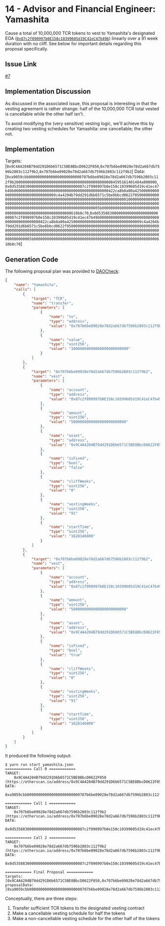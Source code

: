 # 14 - Advisor and Financial Engineer: Yamashita
Cause a total of 10,000,000 TCR tokens to vest to Yamashita's designated EOA ([`0x87c2f090997b0E158c10399605d19C41eC47b49b`](https://etherscan.io/address/0x87c2f090997b0E158c10399605d19C41eC47b49b)) linearly over a 91 week duration with no cliff. See below for important details regarding this proposal specifically.

## Issue Link
[#7](https://github.com/tracer-protocol/proposals/issues/7)

## Implementation Discussion
As discussed in the associated issue, this proposal is interesting in that the vesting agreement is rather strange: half of the 10,000,000 TCR total vested is cancellable while the other half isn't.

To avoid modifying the (very sensitive) vesting logic, we'll achieve this by creating two vesting schedules for Yamashita: one cancellable; the other not.

## Implementation
Targets: [`0x9C4A4204B79dd291D6b6571C5BE8BbcD0622F050`,`0x707b6be09028e78d2a667db7596b2803c112f9b2`,`0x707b6be09028e78d2a667db7596b2803c112f9b2`]
Data: [`0xa9059cbb000000000000000000000000707b6be09028e78d2a667db7596b2803c112f9b2000000000000000000000000000000000000000000084595161401484a000000`,`0x0d53588300000000000000000000000087c2f090997b0e158c10399605d19c41ec47b49b0000000000000000000000000000000000000000000422ca8b0a00a4250000000000000000000000000000009c4a4204b79dd291d6b6571c5be8bbcd0622f05000000000000000000000000000000000000000000000000000000000000000010000000000000000000000000000000000000000000000000000000000000000000000000000000000000000000000000000000000000000000000000000005b00000000000000000000000000000000000000000000000000000000610b8c70`,`0x0d53588300000000000000000000000087c2f090997b0e158c10399605d19c41ec47b49b0000000000000000000000000000000000000000000422ca8b0a00a4250000000000000000000000000000009c4a4204b79dd291d6b6571c5be8bbcd0622f05000000000000000000000000000000000000000000000000000000000000000000000000000000000000000000000000000000000000000000000000000000000000000000000000000000000000000000000000000000000000000000000005b00000000000000000000000000000000000000000000000000000000610b8c70`]

## Generation Code
The following proposal plan was provided to [DAOCheck](https://github.com/mycelium-ethereum/daocheck):

```json
{
    "name": "Yamashita",
    "calls": [
        {
            "target": "TCR",
            "name": "transfer",
            "parameters": [
                {
                    "name": "to",
                    "type": "address",
                    "value": "0x707b6be09028e78d2a667db7596b2803c112f9b2"
                },
                {
                    "name": "value",
                    "type": "uint256",
                    "value": "10000000000000000000000000"
                }
            ]
        },
        {
            "target": "0x707b6be09028e78d2a667db7596b2803c112f9b2",
            "name": "vest",
            "parameters": [
                {
                    "name": "account",
                    "type": "address",
                    "value": "0x87c2f090997b0E158c10399605d19C41eC47b49b"
                },
                {
                    "name": "amount",
                    "type": "uint256",
                    "value": "5000000000000000000000000"
                },
                {
                    "name": "asset",
                    "type": "address",
                    "value": "0x9C4A4204B79dd291D6b6571C5BE8BbcD0622F050"
                },
                {
                    "name": "isFixed",
                    "type": "bool",
                    "value": "false"
                },
                {
                    "name": "cliffWeeks",
                    "type": "uint256",
                    "value": "0"
                },
                {
                    "name": "vestingWeeks",
                    "type": "uint256",
                    "value": "91"
                },
                {
                    "name": "startTime",
                    "type": "uint256",
                    "value": "1628146800"
                }
            ]
        },
        {
            "target": "0x707b6be09028e78d2a667db7596b2803c112f9b2",
            "name": "vest",
            "parameters": [
                {
                    "name": "account",
                    "type": "address",
                    "value": "0x87c2f090997b0E158c10399605d19C41eC47b49b"
                },
                {
                    "name": "amount",
                    "type": "uint256",
                    "value": "5000000000000000000000000"
                },
                {
                    "name": "asset",
                    "type": "address",
                    "value": "0x9C4A4204B79dd291D6b6571C5BE8BbcD0622F050"
                },
                {
                    "name": "isFixed",
                    "type": "bool",
                    "value": "true"
                },
                {
                    "name": "cliffWeeks",
                    "type": "uint256",
                    "value": "0"
                },
                {
                    "name": "vestingWeeks",
                    "type": "uint256",
                    "value": "91"
                },
                {
                    "name": "startTime",
                    "type": "uint256",
                    "value": "1628146800"
                }
            ]
        }
    ]
}
```

It produced the following output:

```
$ yarn run start yamashita.json
============ Call 0 ============
TARGET:
    0x9C4A4204B79dd291D6b6571C5BE8BbcD0622F050 (https://etherscan.io/address/0x9C4A4204B79dd291D6b6571C5BE8BbcD0622F050)
DATA:
    0xa9059cbb000000000000000000000000707b6be09028e78d2a667db7596b2803c112f9b2000000000000000000000000000000000000000000084595161401484a000000

============ Call 1 ============
TARGET:
    0x707b6be09028e78d2a667db7596b2803c112f9b2 (https://etherscan.io/address/0x707b6be09028e78d2a667db7596b2803c112f9b2)
DATA:
    0x0d53588300000000000000000000000087c2f090997b0e158c10399605d19c41ec47b49b0000000000000000000000000000000000000000000422ca8b0a00a4250000000000000000000000000000009c4a4204b79dd291d6b6571c5be8bbcd0622f05000000000000000000000000000000000000000000000000000000000000000010000000000000000000000000000000000000000000000000000000000000000000000000000000000000000000000000000000000000000000000000000005b00000000000000000000000000000000000000000000000000000000610b8c70

============ Call 2 ============
TARGET:
    0x707b6be09028e78d2a667db7596b2803c112f9b2 (https://etherscan.io/address/0x707b6be09028e78d2a667db7596b2803c112f9b2)
DATA:
    0x0d53588300000000000000000000000087c2f090997b0e158c10399605d19c41ec47b49b0000000000000000000000000000000000000000000422ca8b0a00a4250000000000000000000000000000009c4a4204b79dd291d6b6571c5be8bbcd0622f05000000000000000000000000000000000000000000000000000000000000000010000000000000000000000000000000000000000000000000000000000000000000000000000000000000000000000000000000000000000000000000000005b00000000000000000000000000000000000000000000000000000000610b8c70

============ Final Proposal ============
targets: [0x9C4A4204B79dd291D6b6571C5BE8BbcD0622F050,0x707b6be09028e78d2a667db7596b2803c112f9b2,0x707b6be09028e78d2a667db7596b2803c112f9b2]
proposalData: [0xa9059cbb000000000000000000000000707b6be09028e78d2a667db7596b2803c112f9b2000000000000000000000000000000000000000000084595161401484a000000,0x0d53588300000000000000000000000087c2f090997b0e158c10399605d19c41ec47b49b0000000000000000000000000000000000000000000422ca8b0a00a4250000000000000000000000000000009c4a4204b79dd291d6b6571c5be8bbcd0622f05000000000000000000000000000000000000000000000000000000000000000010000000000000000000000000000000000000000000000000000000000000000000000000000000000000000000000000000000000000000000000000000005b00000000000000000000000000000000000000000000000000000000610b8c70,0x0d53588300000000000000000000000087c2f090997b0e158c10399605d19c41ec47b49b0000000000000000000000000000000000000000000422ca8b0a00a4250000000000000000000000000000009c4a4204b79dd291d6b6571c5be8bbcd0622f05000000000000000000000000000000000000000000000000000000000000000000000000000000000000000000000000000000000000000000000000000000000000000000000000000000000000000000000000000000000000000000000005b00000000000000000000000000000000000000000000000000000000610b8c70]
```

Conceptually, there are three steps:

 1. Transfer sufficient TCR tokens to the designated vesting contract
 2. Make a cancellable vesting schedule for half the tokens
 3. Make a non-cancellable vesting schedule for the other half of the tokens

